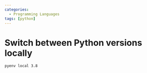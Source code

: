 ```yaml
---
categories:
  - Programming Languages
tags: [python]
---
```


# Switch between Python versions locally

```
pyenv local 3.8
```
